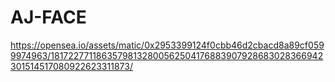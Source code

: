 # AJ-FACE

https://opensea.io/assets/matic/0x2953399124f0cbb46d2cbacd8a89cf0599974963/18172277118635798132800562504176883907928683028366942301514517080922623311873/
